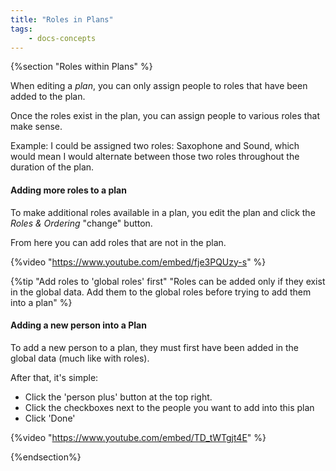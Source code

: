 ```yaml
---
title: "Roles in Plans"
tags: 
    - docs-concepts
---
```

{%section "Roles within Plans" %}

When editing a *plan*, you can only assign people to roles that have been added to the plan.

Once the roles exist in the plan, you can assign people to various roles that make sense.

Example: I could be assigned two roles: Saxophone and Sound, which would mean I would alternate between those two roles throughout the duration of the plan.


#### Adding more roles to a plan

To make additional roles available in a plan, you edit the plan and click the *Roles & Ordering* "change" button.

From here you can add roles that are not in the plan.

{%video "https://www.youtube.com/embed/fje3PQUzy-s" %}

{%tip "Add roles to 'global roles' first" "Roles can be added only if they exist in the global data. Add them to the global roles before trying to add them into a plan" %}

#### Adding a new person into a Plan

To add a new person to a plan, they must first have been added in the global data (much like with roles).

After that, it's simple:

- Click the 'person plus' button at the top right.
- Click the checkboxes next to the people you want to add into this plan
- Click 'Done'

{%video "https://www.youtube.com/embed/TD_tWTgjt4E" %}


{%endsection%}
